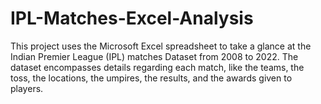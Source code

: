 # IPL-Matches-Excel-Analysis
This project uses the Microsoft Excel spreadsheet to take a glance at the Indian Premier League (IPL) matches Dataset from 2008 to 2022. The dataset encompasses details regarding each match, like the teams, the toss, the locations, the umpires, the results, and the awards given to players.
